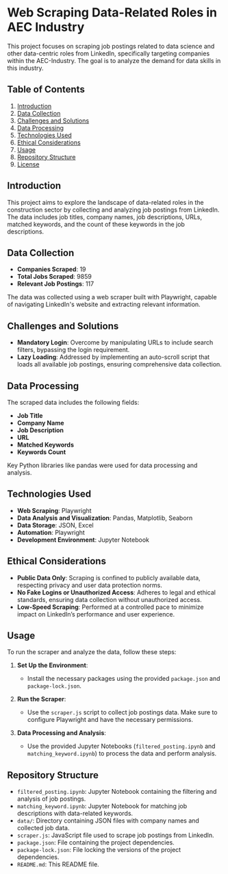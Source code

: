 # Web Scraping Data-Related Roles in AEC Industry

This project focuses on scraping job postings related to data science and other data-centric roles from LinkedIn, specifically targeting companies within the AEC-Industry. The goal is to analyze the demand for data skills in this industry.

## Table of Contents

1. [Introduction](#introduction)
2. [Data Collection](#data-collection)
3. [Challenges and Solutions](#challenges-and-solutions)
4. [Data Processing](#data-processing)
5. [Technologies Used](#technologies-used)
6. [Ethical Considerations](#ethical-considerations)
7. [Usage](#usage)
8. [Repository Structure](#repository-structure)
9. [License](#license)

## Introduction

This project aims to explore the landscape of data-related roles in the construction sector by collecting and analyzing job postings from LinkedIn. The data includes job titles, company names, job descriptions, URLs, matched keywords, and the count of these keywords in the job descriptions.

## Data Collection

- **Companies Scraped**: 19
- **Total Jobs Scraped**: 9859
- **Relevant Job Postings**: 117

The data was collected using a web scraper built with Playwright, capable of navigating LinkedIn's website and extracting relevant information.

## Challenges and Solutions

- **Mandatory Login**: Overcome by manipulating URLs to include search filters, bypassing the login requirement.
- **Lazy Loading**: Addressed by implementing an auto-scroll script that loads all available job postings, ensuring comprehensive data collection.

## Data Processing

The scraped data includes the following fields:
- **Job Title**
- **Company Name**
- **Job Description**
- **URL**
- **Matched Keywords**
- **Keywords Count**

Key Python libraries like pandas were used for data processing and analysis.

## Technologies Used

- **Web Scraping**: Playwright
- **Data Analysis and Visualization**: Pandas, Matplotlib, Seaborn
- **Data Storage**: JSON, Excel
- **Automation**: Playwright
- **Development Environment**: Jupyter Notebook

## Ethical Considerations

- **Public Data Only**: Scraping is confined to publicly available data, respecting privacy and user data protection norms.
- **No Fake Logins or Unauthorized Access**: Adheres to legal and ethical standards, ensuring data collection without unauthorized access.
- **Low-Speed Scraping**: Performed at a controlled pace to minimize impact on LinkedIn’s performance and user experience.

## Usage

To run the scraper and analyze the data, follow these steps:

1. **Set Up the Environment**:
   - Install the necessary packages using the provided `package.json` and `package-lock.json`.
   
2. **Run the Scraper**:
   - Use the `scraper.js` script to collect job postings data. Make sure to configure Playwright and have the necessary permissions.

3. **Data Processing and Analysis**:
   - Use the provided Jupyter Notebooks (`filtered_posting.ipynb` and `matching_keyword.ipynb`) to process the data and perform analysis.

## Repository Structure

- `filtered_posting.ipynb`: Jupyter Notebook containing the filtering and analysis of job postings.
- `matching_keyword.ipynb`: Jupyter Notebook for matching job descriptions with data-related keywords.
- `data/`: Directory containing JSON files with company names and collected job data.
- `scraper.js`: JavaScript file used to scrape job postings from LinkedIn.
- `package.json`: File containing the project dependencies.
- `package-lock.json`: File locking the versions of the project dependencies.
- `README.md`: This README file.


